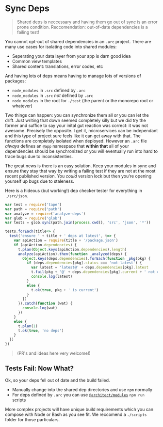 # Sync Deps

> Shared deps is neccessary and having them go out of sync is an error prone condition. Reccomendation: out-of-date dependencies is a failing test!

You cannot opt-out of shared dependencies in an `.arc` project. There are many use cases for isolating code into shared modules:

- Seperating your data layer from your app is darn good idea
- Common view templates
- Shared content: translations, error codes, etc

And having lots of deps means having to manage lots of versions of packages: 

- `node_modules` in `.src` defined by `.arc`
- `node_modules` in `.src` *not* defined by `.arc`
- `node_modules` in the root for `./test` (the parent or the monorepo root or whatever)

Two things can happen: you can synchronize them all or you can let the drift. Just writing that down seemed completely silly but we did try the former and suffice to say your inital gut reaction was correct: it was not awesome. Precisely the opposite. I get it, microservices can be independant and this type of project sure feels like it can get away with that. The functions are completely isolated when deployed. However an `.arc` file *always* defines an `@app` namespace that **within that** all of your dependencies should be synchronized or you will eventually run into hard to trace bugs due to inconsistenties.

The great news is there is an easy solution. Keep your modules in sync and ensure they stay that way by writing a failing test if they are not at the most recent published version. You *could* version lock but then you're opening yourself up bugs due to staleness. 

Here is a hideous (but working!) dep checker tester for everything in `./src/json`. 

```javascript
var test = require('tape')
var path = require('path')
var analyze = require('analyze-deps')
var glob = require('glob')
var tests = glob.sync(path.join(process.cwd(), 'src', 'json', '*'))

tests.forEach(title=> {
  test('ensure ' + title + ' deps at latest', t=> {
    var apiAction = require(title + '/package.json')
    if (apiAction.dependencies) {
      t.plan(Object.keys(apiAction.dependencies).length)
      analyze(apiAction).then(function _analyzed(deps) {
        Object.keys(deps.dependencies).forEach(function _pkg(pkg) {
          if (deps.dependencies[pkg].status === 'not-latest') {
            var latest = 'latest@' + deps.dependencies[pkg].latest
            t.fail(pkg + '@' + deps.dependencies[pkg].current + ' not current; ' + latest)
            console.log(latest)
          }
          else {
            t.ok(true, pkg + ' is current')
          }
        })
      }).catch(function (wat) {
        console.log(wat)
      })
    }
    else {
      t.plan(1)
      t.ok(true, 'no deps')
    }
  })
})
```

> (PR's and ideas here very welcome!)

## Tests Fail: Now What?

Ok, so your deps fell out of date and the build failed. 

- Manually change into the shared dep directories and use `npm` normally
- For deps defined by `.arc` you can use [`@architect/modules`](/reference/npm-run-scripts#arc-modules) `npm run` scripts 

More complex projects will have unique build requirements which you can compose with Node or Bash as you see fit. We reccomend a `./scripts` folder for those particulars. 
